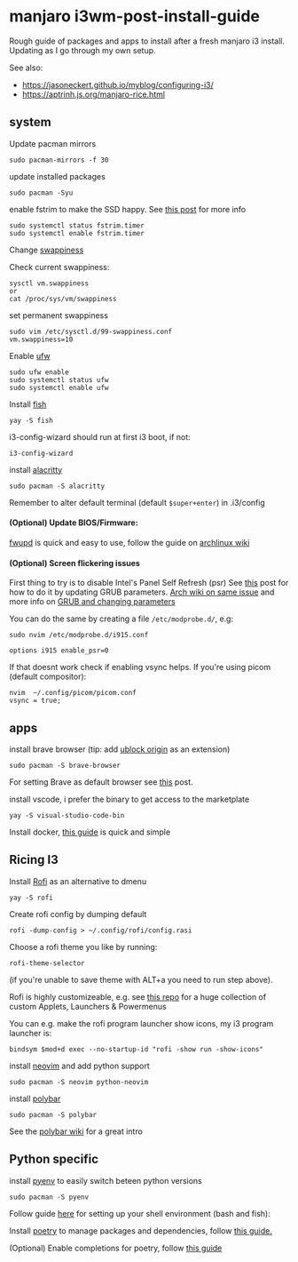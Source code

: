 # manjaro i3wm-post-install-guide
Rough guide of packages and apps to install after a fresh manjaro i3 install. Updating as I go through my own setup. 

See also:
- https://jasoneckert.github.io/myblog/configuring-i3/
- https://aptrinh.js.org/manjaro-rice.html

## system

Update pacman mirrors
```
sudo pacman-mirrors -f 30
```

update installed packages
```
sudo pacman -Syu
```

enable fstrim to make the SSD happy. See [this post](https://forum.manjaro.org/t/do-i-need-to-enable-trim-on-m2-ssd/72887/2) for more info

```
sudo systemctl status fstrim.timer
sudo systemctl enable fstrim.timer
```

Change [swappiness](https://wiki.archlinux.org/title/Swap#Swappiness)

Check current swappiness:
```
sysctl vm.swappiness
or
cat /proc/sys/vm/swappiness
```

set permanent swappiness
```
sudo vim /etc/sysctl.d/99-swappiness.conf
vm.swappiness=10
```

Enable [ufw](https://wiki.archlinux.org/title/Uncomplicated_Firewall)
```
sudo ufw enable
sudo systemctl status ufw
sudo systemctl enable ufw
```

Install [fish](https://fishshell.com/)

```
yay -S fish
```

i3-config-wizard should run at first i3 boot, if not:
```
i3-config-wizard
```

install [alacritty](https://alacritty.org/)
```
sudo pacman -S alacritty
```
Remember to alter default terminal (default `$super+enter`) in .i3/config

#### (Optional) Update BIOS/Firmware:
[fwupd](https://fwupd.org/) is quick and easy to use, follow the guide on [archlinux wiki](https://wiki.archlinux.org/title/Fwupd)


#### (Optional) Screen flickering issues
First thing to try is to disable Intel's Panel Self Refresh (psr)
See [this](https://askubuntu.com/a/842991) post for how to do it by updating GRUB parameters. [Arch wiki on same issue](https://wiki.archlinux.org/title/Intel_graphics#Screen_flickering) and more info on [GRUB and changing parameters](https://wiki.archlinux.org/title/Kernel_parameters#GRUB)

You can do the same by creating a file `/etc/modprobe.d/`, e.g:
```
sudo nvim /etc/modprobe.d/i915.conf

options i915 enable_psr=0

```

If that doesnt work check if enabling vsync helps.
If you're using picom (default compositor):
```
nvim  ~/.config/picom/picom.conf
vsync = true;
```

## apps

install brave browser (tip: add [ublock origin](https://github.com/gorhill/uBlock) as an extension)

```
sudo pacman -S brave-browser
```
For setting Brave as default browser see [this](https://unix.stackexchange.com/a/434465) post.

install vscode, i prefer the binary to get access to the marketplate

```
yay -S visual-studio-code-bin
```

Install docker, [this guide](https://www.linuxfordevices.com/tutorials/linux/install-docker-on-arch) is quick and simple
## Ricing I3

Install [Rofi](https://wiki.archlinux.org/title/Rofi) as an alternative to dmenu
```
yay -S rofi
```
Create rofi config by dumping default

```
rofi -dump-config > ~/.config/rofi/config.rasi
```
Choose a rofi theme you like by running:
```
rofi-theme-selector
```
(if you're unable to save theme with ALT+a you need to run step above).

Rofi is highly customizeable, e.g. see [this repo](https://github.com/adi1090x/rofi) for a huge collection of custom Applets, Launchers & Powermenus

You can e.g. make the rofi program launcher show icons, my i3 program launcher is:
```
bindsym $mod+d exec --no-startup-id "rofi -show run -show-icons"
```

install [neovim](https://wiki.archlinux.org/title/Neovim) and add python support
```
sudo pacman -S neovim python-neovim
```

install [polybar](https://github.com/polybar/polybar)

```
sudo pacman -S polybar
```
See the [polybar wiki](https://github.com/polybar/polybar/wiki) for a great intro 

## Python specific
install [pyenv](https://github.com/pyenv/pyenv) to easily switch beteen python versions
```
sudo pacman -S pyenv
```
Follow guide [here](https://github.com/pyenv/pyenv#set-up-your-shell-environment-for-pyenv) for setting up your shell environment (bash and fish):


Install [poetry](https://python-poetry.org/) to manage packages and dependencies, follow [this guide.](https://python-poetry.org/docs/master/#installing-with-the-official-installer)

(Optional) Enable completions for poetry, follow [this guide](https://python-poetry.org/docs/master/#enable-tab-completion-for-bash-fish-or-zsh)
